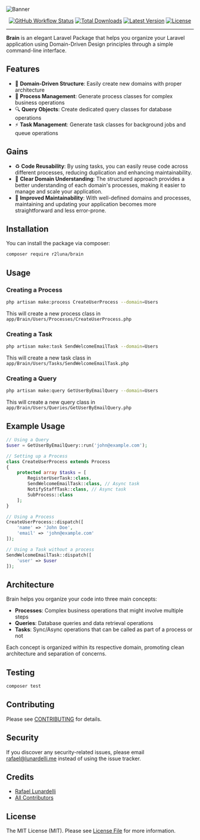 ![Banner](https://github.com/user-attachments/assets/35c6a96d-bebb-40c5-b20b-5bce9a915fe0)

<p align="center">
    <a href="https://github.com/r2luna/brain/actions"><img alt="GitHub Workflow Status" src="https://img.shields.io/github/actions/workflow/status/r2luna/brain/tests.yml"></a>
    <a href="https://packagist.org/packages/r2luna/brain"><img alt="Total Downloads" src="https://img.shields.io/packagist/dt/r2luna/brain"></a>
    <a href="https://packagist.org/packages/r2luna/brain"><img alt="Latest Version" src="https://img.shields.io/packagist/v/r2luna/brain"></a>
    <a href="https://packagist.org/packages/r2luna/brain"><img alt="License" src="https://img.shields.io/packagist/l/r2luna/brain"></a>
</p>

---

**Brain** is an elegant Laravel Package that helps you organize your Laravel application using Domain-Driven Design principles through a simple command-line interface.

## Features

-   🎯 **Domain-Driven Structure**: Easily create new domains with proper architecture
-   🔄 **Process Management**: Generate process classes for complex business operations
-   🔍 **Query Objects**: Create dedicated query classes for database operations
-   ⚡ **Task Management**: Generate task classes for background jobs and queue operations

## Gains

-   ♻️ **Code Reusability**: By using tasks, you can easily reuse code across different processes, reducing duplication and enhancing maintainability.
-   🧩 **Clear Domain Understanding**: The structured approach provides a better understanding of each domain's processes, making it easier to manage and scale your application.
-   🔧 **Improved Maintainability**: With well-defined domains and processes, maintaining and updating your application becomes more straightforward and less error-prone.

## Installation

You can install the package via composer:

```bash
composer require r2luna/brain
```

## Usage

### Creating a Process

```bash
php artisan make:process CreateUserProcess --domain=Users
```

This will create a new process class in `app/Brain/Users/Processes/CreateUserProcess.php`

### Creating a Task

```bash
php artisan make:task SendWelcomeEmailTask --domain=Users
```

This will create a new task class in `app/Brain/Users/Tasks/SendWelcomeEmailTask.php`

### Creating a Query

```bash
php artisan make:query GetUserByEmailQuery --domain=Users
```

This will create a new query class in `app/Brain/Users/Queries/GetUserByEmailQuery.php`

## Example Usage

```php
// Using a Query
$user = GetUserByEmailQuery::run('john@example.com');

// Setting up a Process
class CreateUserProcess extends Process
{
    protected array $tasks = [
        RegisterUserTask::class,
        SendWelcomeEmailTask::class, // Async task
        NotifyStaffTask::class, // Async task
        SubProcess::class
    ];
}

// Using a Process
CreateUserProcess::dispatch([
    'name' => 'John Doe',
    'email' => 'john@example.com'
]);

// Using a Task without a process
SendWelcomeEmailTask::dispatch([
    'user' => $user
]);
```

## Architecture

Brain helps you organize your code into three main concepts:

-   **Processes**: Complex business operations that might involve multiple steps
-   **Queries**: Database queries and data retrieval operations
-   **Tasks**: Sync/Async operations that can be called as part of a process or not

Each concept is organized within its respective domain, promoting clean architecture and separation of concerns.

## Testing

```bash
composer test
```

## Contributing

Please see [CONTRIBUTING](CONTRIBUTING.md) for details.

## Security

If you discover any security-related issues, please email rafael@lunardelli.me instead of using the issue tracker.

## Credits

-   [Rafael Lunardelli](https://github.com/r2luna)
-   [All Contributors](../../contributors)

## License

The MIT License (MIT). Please see [License File](LICENSE.md) for more information.

